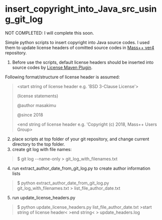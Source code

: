 # insert_copyright_into_Java_src_using_git_log

NOT COMPLETED: I will complete this soon.


Simple python scripts to insert copyright into Java source codes.
I used them to update license headers of comitted source codes in [Mass++ ver4](https://github.com/masspp/mspp4) repository. 


1. Before use the scripts, default license headers should be inserted into source codes by [License Maven Plugin](http://code.mycila.com/license-maven-plugin/).

Following format/structure of license header is assumed:
> <start string of license header e.g. 'BSD 3-Clause License'>
>  
> (license statements)
>
> @author masakimu
> 
> @since 2018
>  
>  <end string of license header  e.g. 'Copyright (c) 2018, Mass++ Users Group>

2. place scripts at top folder of your git repository, and change current directory to the top folder.
3. create git log with file names:
>   $ git log --name-only > git_log_with_filenames.txt
4. run extract_author_date_from_git_log.py to create author information lists
>   $ python extract_author_date_from_git_log.py git_log_with_filenames.txt > list_file_author_date.txt
5. run update_license_headers.py
>   $ python update_license_headers.py list_file_author_date.txt &gt;start string of license header&lt; &gt;end string&lt; > update_headers.log
  
  
